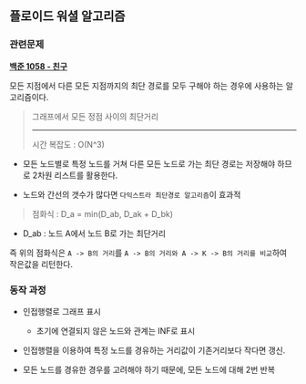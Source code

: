 ## 플로이드 워셜 알고리즘

### 관련문제

**[백준 1058 - 친구](https://github.com/augusstt06/Baekjoon/blob/main/%EB%B0%B1%EC%A4%80/Silver/1058.%E2%80%85%EC%B9%9C%EA%B5%AC/%EC%B9%9C%EA%B5%AC.py)**

모든 지점에서 다른 모든 지점까지의 최단 경로를 모두 구해야 하는 경우에 사용하는 알고리즘이다.

> 그래프에서 모든 정점 사이의 최단거리<hr/>
> 시간 복잡도 : O(N^3)

- 모든 노드별로 특정 노드를 거쳐 다른 모든 노드로 가는 최단 경로는 저장해야 하므로 2차원 리스트를 활용한다.

- 노드와 간선의 갯수가 많다면 `다익스트라 최단경로 알고리즘`이 효과적

> 점화식 : D_a = min(D_ab, D_ak + D_bk)

- D_ab : 노드 A에서 노드 B로 가는 최단거리

즉 위의 점화식은 `A -> B의 거리`를 `A -> B의 거리와 A -> K -> B의 거리를 비교`하여 작은값을 리턴한다.

### 동작 과정

- 인접행렬로 그래프 표시
  - 초기에 연결되지 않은 노드와 관계는 INF로 표시
- 인접행렬을 이용하여 특정 노드를 경유하는 거리값이 기존거리보다 작다면 갱신.

- 모든 노드를 경유한 경우를 고려해야 하기 때문에, 모든 노드에 대해 2번 반복
